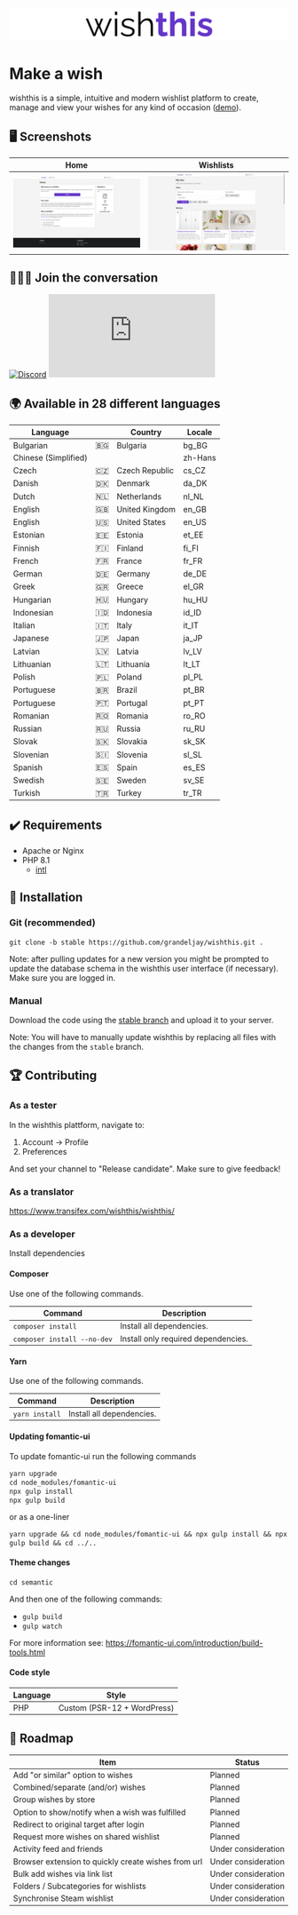 ![wishthis logo](/src/assets/img/logo-readme.svg "wishthis logo")

# Make a wish

wishthis is a simple, intuitive and modern wishlist platform to create, manage and view
your wishes for any kind of occasion ([demo](https://wishthis.online)).

## :desktop_computer: Screenshots
| Home                                                 | Wishlists                                                           |
| ---------------------------------------------------- | ------------------------------------------------------------------- |
| ![Home](/src/assets/img/screenshots/home.png "Home") | ![Wishlists](/src/assets/img/screenshots/wishlists.png "Wishlists") |

## :family_man_man_boy: Join the conversation

[![Discord](https://badgen.net/discord/members/WrUXnpNyza/?label=Discord&color=purple&icon=discord)](https://discord.gg/WrUXnpNyza)
[![Matrix](https://badgen.net/matrix/members/wishthis/matrix.org)](https://matrix.to/#/#wishthis:matrix.org)

## :earth_africa: Available in 28 different languages
| Language             |                  | Country        | Locale  |
| -------------------- | ---------------- | -------------- | ------- |
| Bulgarian            | :bulgaria:       | Bulgaria       | bg_BG   |
| Chinese (Simplified) |                  |                | zh-Hans |
| Czech                | :czech_republic: | Czech Republic | cs_CZ   |
| Danish               | :denmark:        | Denmark        | da_DK   |
| Dutch                | :netherlands:    | Netherlands    | nl_NL   |
| English              | :gb:             | United Kingdom | en_GB   |
| English              | :us:             | United States  | en_US   |
| Estonian             | :estonia:        | Estonia        | et_EE   |
| Finnish              | :finland:        | Finland        | fi_FI   |
| French               | :fr:             | France         | fr_FR   |
| German               | :de:             | Germany        | de_DE   |
| Greek                | :greece:         | Greece         | el_GR   |
| Hungarian            | :hungary:        | Hungary        | hu_HU   |
| Indonesian           | :indonesia:      | Indonesia      | id_ID   |
| Italian              | :it:             | Italy          | it_IT   |
| Japanese             | :jp:             | Japan          | ja_JP   |
| Latvian              | :latvia:         | Latvia         | lv_LV   |
| Lithuanian           | :lithuania:      | Lithuania      | lt_LT   |
| Polish               | :poland:         | Poland         | pl_PL   |
| Portuguese           | :brazil:         | Brazil         | pt_BR   |
| Portuguese           | :portugal:       | Portugal       | pt_PT   |
| Romanian             | :romania:        | Romania        | ro_RO   |
| Russian              | :ru:             | Russia         | ru_RU   |
| Slovak               | :slovakia:       | Slovakia       | sk_SK   |
| Slovenian            | :slovenia:       | Slovenia       | sl_SL   |
| Spanish              | :es:             | Spain          | es_ES   |
| Swedish              | :sweden:         | Sweden         | sv_SE   |
| Turkish              | :tr:             | Turkey         | tr_TR   |

## :heavy_check_mark: Requirements
* Apache or Nginx
* PHP 8.1
  * [intl](https://www.php.net/manual/en/book.intl.php)

## :hammer: Installation

### Git (recommended)
```
git clone -b stable https://github.com/grandeljay/wishthis.git .
```

Note: after pulling updates for a new version you might be prompted to update the database schema in the wishthis user interface (if necessary). Make sure you are logged in.

### Manual
Download the code using the [stable branch](https://github.com/grandeljay/wishthis/tree/stable) and upload it to your server.

Note: You will have to manually update wishthis by replacing all files with the changes from the `stable` branch.

## :trophy: Contributing

### As a tester
In the wishthis plattform, navigate to:
1. Account -> Profile
1. Preferences

And set your channel to "Release candidate". Make sure to give feedback!

### As a translator
https://www.transifex.com/wishthis/wishthis/

### As a developer
Install dependencies

#### Composer
Use one of the following commands.

| Command                     | Description                         |
| --------------------------- | ----------------------------------- |
| `composer install`          | Install all dependencies.           |
| `composer install --no-dev` | Install only required dependencies. |

#### Yarn
Use one of the following commands.

| Command        | Description               |
| ---------------| ------------------------- |
| `yarn install` | Install all dependencies. |

#### Updating fomantic-ui
To update fomantic-ui run the following commands
```
yarn upgrade
cd node_modules/fomantic-ui
npx gulp install
npx gulp build
```

or as a one-liner
```
yarn upgrade && cd node_modules/fomantic-ui && npx gulp install && npx gulp build && cd ../..
```

#### Theme changes
```
cd semantic
```

And then one of the following commands:
- `gulp build`
- `gulp watch`

For more information see: https://fomantic-ui.com/introduction/build-tools.html

#### Code style
| Language | Style                       |
| -------- | --------------------------- |
| PHP      | Custom (PSR-12 + WordPress) |

## :construction: Roadmap
| Item                                                | Status              |
| --------------------------------------------------- | ------------------- |
| Add "or similar" option to wishes                   | Planned             |
| Combined/separate (and/or) wishes                   | Planned             |
| Group wishes by store                               | Planned             |
| Option to show/notify when a wish was fulfilled     | Planned             |
| Redirect to original target after login             | Planned             |
| Request more wishes on shared wishlist              | Planned             |
| Activity feed and friends                           | Under consideration |
| Browser extension to quickly create wishes from url | Under consideration |
| Bulk add wishes via link list                       | Under consideration |
| Folders / Subcategories for wishlists               | Under consideration |
| Synchronise Steam wishlist                          | Under consideration |
